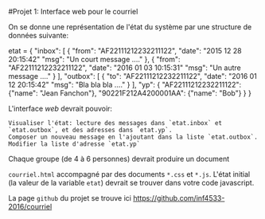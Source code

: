 #Projet 1: Interface web pour le courriel

On se donne une représentation de l'état du système par une structure
de données suivante:

etat = {
  "inbox": [
    {
      "from": "AF22111212232211122",
      "date": "2015 12 28 20:15:42"
      "msg": "Un court message ...." },
    {
      "from": "AF22111212232211122",
      "date": "2016 01 03 10:15:31"
      "msg": "Un autre message ...." } ],
  "outbox": [
    {
      "to": "AF22111212232211122",
      "date": "2016 01 12 20:15:42"
      "msg": "Bla bla bla ...." } ],
  "yp": {
    "AF22111212232211122": {"name": "Jean Fanchon"},
    "90221F212A4200001AA": {"name": "Bob"} }
}

L'interface _web_ devrait pouvoir:

    Visualiser l'état: lecture des messages dans `etat.inbox` et `etat.outbox`, et des adresses dans `etat.yp`.
    Composer un nouveau message en l'ajoutant dans la liste `etat.outbox`.
    Modifier la liste d'adresse `etat.yp`

Chaque groupe (de 4 à 6 personnes) devrait produire un document

`courriel.html` accompagné par des documents `*.css` et `*.js`. L'état
initial (la valeur de la variable `etat`) devrait se trouver dans votre
code javascript.

La page `github` du projet se trouve ici https://github.com/inf4533-2016/courriel
